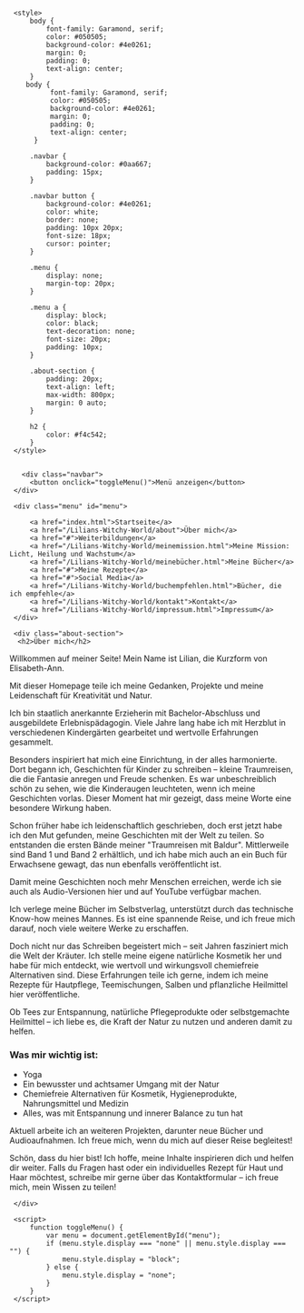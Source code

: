 
 <html lang="de">
 <head>
     <link rel="icon" type="image/x-icon" href="favicon.ico">
     <meta charset="UTF-8">
     <meta name="viewport" content="width=device-width, initial-scale=1.0">
    
     <style>
         body {
             font-family: Garamond, serif;
             color: #050505;
             background-color: #4e0261;
             margin: 0;
             padding: 0;
             text-align: center;
         }
        body {
              font-family: Garamond, serif;
              color: #050505;
              background-color: #4e0261;
              margin: 0;
              padding: 0;
              text-align: center;
          }
 
         .navbar {
             background-color: #0aa667;
             padding: 15px;
         }
 
         .navbar button {
             background-color: #4e0261;
             color: white;
             border: none;
             padding: 10px 20px;
             font-size: 18px;
             cursor: pointer;
         }
 
         .menu {
             display: none;
             margin-top: 20px;
         }
 
         .menu a {
             display: block;
             color: black;
             text-decoration: none;
             font-size: 20px;
             padding: 10px;
         }
 
         .about-section {
             padding: 20px;
             text-align: left;
             max-width: 800px;
             margin: 0 auto;
         }
 
         h2 {
             color: #f4c542;
         }
     </style>

 
       <div class="navbar">
         <button onclick="toggleMenu()">Menü anzeigen</button>
     </div>
 
     <div class="menu" id="menu">
     
         <a href="index.html">Startseite</a>
         <a href="/Lilians-Witchy-World/about">Über mich</a>
         <a href="#">Weiterbildungen</a>
         <a href="/Lilians-Witchy-World/meinemission.html">Meine Mission: Licht, Heilung und Wachstum</a>
         <a href="/Lilians-Witchy-World/meinebücher.html">Meine Bücher</a>
         <a href="#">Meine Rezepte</a>
         <a href="#">Social Media</a>
         <a href="/Lilians-Witchy-World/buchempfehlen.html">Bücher, die ich empfehle</a>
         <a href="/Lilians-Witchy-World/kontakt">Kontakt</a>
         <a href="/Lilians-Witchy-World/impressum.html">Impressum</a>
     </div>
 
     <div class="about-section">
      <h2>Über mich</h2>
<p>Willkommen auf meiner Seite! Mein Name ist Lilian, die Kurzform von Elisabeth-Ann.</p>
<p>Mit dieser Homepage teile ich meine Gedanken, Projekte und meine Leidenschaft für Kreativität und Natur.</p>
<p>Ich bin staatlich anerkannte Erzieherin mit Bachelor-Abschluss und ausgebildete Erlebnispädagogin. Viele Jahre lang habe ich mit Herzblut in verschiedenen Kindergärten gearbeitet und wertvolle Erfahrungen gesammelt.</p>

<p>Besonders inspiriert hat mich eine Einrichtung, in der alles harmonierte. Dort begann ich, Geschichten für Kinder zu schreiben – kleine Traumreisen, die die Fantasie anregen und Freude schenken. Es war unbeschreiblich schön zu sehen, wie die Kinderaugen leuchteten, wenn ich meine Geschichten vorlas. Dieser Moment hat mir gezeigt, dass meine Worte eine besondere Wirkung haben.</p>

<p>Schon früher habe ich leidenschaftlich geschrieben, doch erst jetzt habe ich den Mut gefunden, meine Geschichten mit der Welt zu teilen. So entstanden die ersten Bände meiner "Traumreisen mit Baldur". Mittlerweile sind Band 1 und Band 2 erhältlich, und ich habe mich auch an ein Buch für Erwachsene gewagt, das nun ebenfalls veröffentlicht ist.</p>

<p>Damit meine Geschichten noch mehr Menschen erreichen, werde ich sie auch als Audio-Versionen hier und auf YouTube verfügbar machen.</p>

<p>Ich verlege meine Bücher im Selbstverlag, unterstützt durch das technische Know-how meines Mannes. Es ist eine spannende Reise, und ich freue mich darauf, noch viele weitere Werke zu erschaffen.</p>

<p>Doch nicht nur das Schreiben begeistert mich – seit Jahren fasziniert mich die Welt der Kräuter. Ich stelle meine eigene natürliche Kosmetik her und habe für mich entdeckt, wie wertvoll und wirkungsvoll chemiefreie Alternativen sind. Diese Erfahrungen teile ich gerne, indem ich meine Rezepte für Hautpflege, Teemischungen, Salben und pflanzliche Heilmittel hier veröffentliche.</p>

<p>Ob Tees zur Entspannung, natürliche Pflegeprodukte oder selbstgemachte Heilmittel – ich liebe es, die Kraft der Natur zu nutzen und anderen damit zu helfen.</p>

<h3>Was mir wichtig ist:</h3>
<ul>
    <li>Yoga</li>
    <li>Ein bewusster und achtsamer Umgang mit der Natur</li>
    <li>Chemiefreie Alternativen für Kosmetik, Hygieneprodukte, Nahrungsmittel und Medizin</li>
    <li>Alles, was mit Entspannung und innerer Balance zu tun hat</li>
</ul>

<p>Aktuell arbeite ich an weiteren Projekten, darunter neue Bücher und Audioaufnahmen. Ich freue mich, wenn du mich auf dieser Reise begleitest!</p>

<p>Schön, dass du hier bist! Ich hoffe, meine Inhalte inspirieren dich und helfen dir weiter. Falls du Fragen hast oder ein individuelles Rezept für Haut und Haar möchtest, schreibe mir gerne über das Kontaktformular – ich freue mich, mein Wissen zu teilen!</p>

     </div>
 
     <script>
         function toggleMenu() {
             var menu = document.getElementById("menu");
             if (menu.style.display === "none" || menu.style.display === "") {
                 menu.style.display = "block";
             } else {
                 menu.style.display = "none";
             }
         }
     </script>


